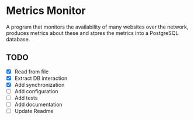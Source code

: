 # Metrics Monitor

A program that monitors the availability of many websites over the network, produces metrics about these and stores 
the metrics into a PostgreSQL database.

## TODO
- [x] Read from file
- [x] Extract DB interaction
- [x] Add synchronization
- [ ] Add configuration
- [ ] Add tests
- [ ] Add documentation
- [ ] Update Readme